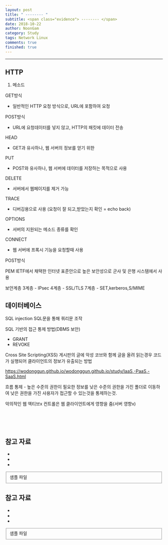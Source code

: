 ```yaml
---
layout: post
title: " -------- "
subtitle: <span class="evidence"> -------- </span>
date: 2018-10-22
author: NoonGam
category: Study
tags: Network Linux
comments: true
finished: true
---
```


---


## HTTP

1. 메소드

GET방식
- 일반적인 HTTP 요청 방식으로, URL에 포함하여 요청

POST방식
- URL에 요청데이터를 넣지 않고, HTTP의 패킷에 데이터 전송

HEAD
- GET과 유사하나, 웹 서버의 정보를 얻기 위한

PUT
- POST와 유사하나, 웹 서버에 데이터를 저장하는 목적으로 사용

DELETE
- 서버에서 웹페이지를 제거 가능

TRACE
- 디버깅용으로 사용 (요청이 잘 되고,받았는지 확인 = echo back)

OPTIONS
- 서버의 지원되는 메소드 종류를 확인

CONNECT
- 웹 서버에 프록시 기능을 요청할때 사용



POST방식


PEM
IETF에서 채택한 인터넷 표준안으로 높은 보안성으로 군사 및 은행 시스템에서 사용



보안계층
3계층 - IPsec
4계층 - SSL/TLS
7계층 - SET,kerberos,S/MIME



## 데이터베이스

SQL injection
SQL문을 통해 쿼리문 조작

SQL 기반의 접근 통제 방법(DBMS 보안)
- GRANT
- REVOKE


Cross Site Scripting(XSS)
게시판의 글에 악성 코브와 함께 글을 올려
읽는경우 코드가 실행되어 클라이언트의 정보가 유출되는 방법


https://wodonggun.github.io/wodonggun.github.io/study/IaaS,-PaaS,-SaaS.html



흐름 통제 - 높은 수준의 권한이 필요한 정보를 낮은 수준의 권한을 가진 폴더로
이동하여 낮은 권한을 가진 사용자가 접근할 수 있는것을 통제하는것.

악의적인 웹 액티브x 컨트롤은 웹 클라이언트에게 영향을 줌(서버 영향x)


<br><br><br>

## 참고 자료
*
*
*
<fieldset id="gpg-fieldset">
 샘플 파일
</fieldset>


## 참고 자료
*
*
*
<fieldset id="gpg-fieldset">
 샘플 파일
</fieldset>
